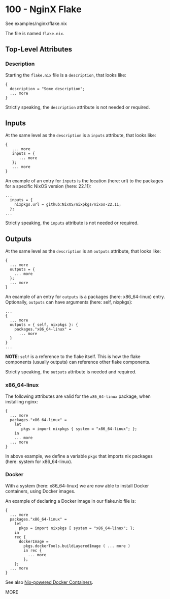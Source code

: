# 100 - NginX Flake

See examples/nginx/flake.nix

The file is named ```flake.nix```.

## Top-Level Attributes

### Description

Starting the ```flake.nix``` file is a ```description```, that looks like:

```
{
  description = "Some description";
  ... more
}
```

Strictly speaking, the ```description``` attribute is not needed or required.

## Inputs

At the same level as the ```description``` is a ```inputs``` attribute, that looks like:

```
{
   ... more
   inputs = {
      ... more
   };
   ... more
}
```

An example of an entry for ```inputs``` is the location (here: url) to the packages for a specific NixOS version (here: 22.11):

```
...
  inputs = {
    nixpkgs.url = github:NixOS/nixpkgs/nixos-22.11;
  };
...
```

Strictly speaking, the ```inputs``` attribute is not needed or required.

## Outputs

At the same level as the ```description``` is an ```outputs``` attribute, that looks like:

```
{
  ... more
  outputs = {
    ... more
  };
  ... more
}
```

An example of an entry for ```outputs``` is a packages (here: x86_64-linux) entry. Optionally, ```outputs``` can have arguments (here: self, nixpkgs):

```
...
{
  ... more
  outputs = { self, nixpkgs }: {
    packages."x86_64-linux" = 
      ... more
  }
}
...
```

**NOTE**: ```self``` is a reference to the flake itself. This is how the flake components (usually outputs) can reference other flake components.

Strictly speaking, the ```outputs``` attribute is needed and required.

### x86_64-linux

The following attributes are valid for the ```x86_64-linux``` package, when installing nginx:

```
{
  ... more
  packages."x86_64-linux" =
    let
       pkgs = import nixpkgs { system = "x86_64-linux"; };
    in
    ... more
  ... more
}
```

In above example, we define a variable ```pkgs``` that imports nix packages (here: system for x86_64-linux).

### Docker

With a system (here: x86_64-linux) we are now able to install Docker containers, using Docker images.

An example of declaring a Docker image in our flake.nix file is:

```
{
  ... more
  packages."x86_64-linux" =
    let
      pkgs = import nixpkgs [ system = "x86_64-linux"; };
    in
    rec {
      dockerImage =
        pkgs.dockerTools.buildLayeredImage ( ... more )
        in rec {
          ... more
        }; 
    };
  ... more
}
```

See also [Nix-powered Docker Containers](https://www.youtube.com/watch?v=5XY3K8DH55M).

MORE
